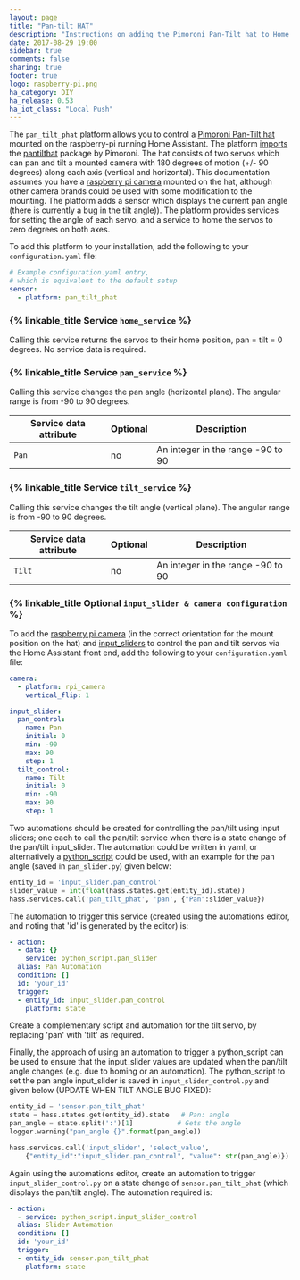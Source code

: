 ```yaml
---
layout: page
title: "Pan-tilt HAT"
description: "Instructions on adding the Pimoroni Pan-Tilt hat to Home Assistant."
date: 2017-08-29 19:00
sidebar: true
comments: false
sharing: true
footer: true
logo: raspberry-pi.png
ha_category: DIY
ha_release: 0.53
ha_iot_class: "Local Push"
---
```


The `pan_tilt_phat` platform allows you to control a [Pimoroni Pan-Tilt hat](https://shop.pimoroni.com/products/pan-tilt-hat) mounted on the raspberry-pi running Home Assistant. The platform [imports](https://pypi.python.org/pypi/pantilthat/0.0.4) the [pantilthat](https://github.com/pimoroni/pantilt-hat) package by Pimoroni. The hat consists of two servos which can pan and tilt a mounted camera with 180 degrees of motion (+/- 90 degrees) along each axis (vertical and horizontal). This documentation assumes you have a [raspberry pi camera](https://home-assistant.io/components/camera.rpi_camera/) mounted on the hat, although other camera brands could be used with some modification to the mounting. The platform adds a sensor which displays the current pan angle (there is currently a bug in the tilt angle)). The platform provides services for setting the angle of each servo, and a service to home the servos to zero degrees on both axes.

To add this platform to your installation, add the following to your `configuration.yaml` file:

```yaml
# Example configuration.yaml entry,
# which is equivalent to the default setup
sensor:
  - platform: pan_tilt_phat
```
### {% linkable_title Service `home_service` %}

Calling this service returns the servos to their home position, pan = tilt = 0 degrees. No service data is required.

### {% linkable_title Service `pan_service` %}

Calling this service changes the pan angle (horizontal plane). The angular range is from -90 to 90 degrees.

| Service data attribute | Optional | Description |
| ---------------------- | -------- | ----------- |
| `Pan` | no | An integer in the range -90 to 90


### {% linkable_title Service `tilt_service` %}

Calling this service changes the tilt angle (vertical plane). The angular range is from -90 to 90 degrees.

| Service data attribute | Optional | Description |
| ---------------------- | -------- | ----------- |
| `Tilt` | no | An integer in the range -90 to 90


### {% linkable_title Optional `input_slider & camera configuration` %}

To add the [raspberry pi camera](https://home-assistant.io/components/camera.rpi_camera/) (in the correct orientation for the mount position on the hat) and [input_sliders](https://home-assistant.io/components/input_slider/) to control the pan and tilt servos via the Home Assistant front end, add the following to your `configuration.yaml` file:

```yaml
camera:
  - platform: rpi_camera
    vertical_flip: 1

input_slider:
  pan_control:
    name: Pan
    initial: 0
    min: -90
    max: 90
    step: 1
  tilt_control:
    name: Tilt
    initial: 0
    min: -90
    max: 90
    step: 1
```
Two automations should be created for controlling the pan/tilt using input sliders; one each to call the pan/tilt service when there is a state change of the pan/tilt input_slider. The automation could be written in yaml, or alternatively a [python_script](https://home-assistant.io/components/python_script/) could be used, with an example for the pan angle (saved in `pan_slider.py`) given below:

```python
entity_id = 'input_slider.pan_control'
slider_value = int(float(hass.states.get(entity_id).state))
hass.services.call('pan_tilt_phat', 'pan', {"Pan":slider_value})
```
The automation to trigger this service (created using the automations editor, and noting that 'id' is generated by the editor) is:

```yaml
- action:
  - data: {}
    service: python_script.pan_slider
  alias: Pan Automation
  condition: []
  id: 'your_id'
  trigger:
  - entity_id: input_slider.pan_control
    platform: state
```
Create a complementary script and automation for the tilt servo, by replacing 'pan' with 'tilt' as required.

Finally, the approach of using an automation to trigger a python_script can be used to ensure that the input_slider values are updated when the pan/tilt angle changes (e.g. due to homing or an automation). The python_script to set the pan angle input_slider is saved in `input_slider_control.py` and given below (UPDATE WHEN TILT ANGLE BUG FIXED):

```python
entity_id = 'sensor.pan_tilt_phat'
state = hass.states.get(entity_id).state   # Pan: angle
pan_angle = state.split(':')[1]           # Gets the angle
logger.warning("pan_angle {}".format(pan_angle))

hass.services.call('input_slider', 'select_value',
    {"entity_id":"input_slider.pan_control", "value": str(pan_angle)})
```
Again using the automations editor, create an automation to trigger `input_slider_control.py` on a state change of `sensor.pan_tilt_phat` (which displays the pan/tilt angle). The automation required is:

```yaml
- action:
  - service: python_script.input_slider_control
  alias: Slider Automation
  condition: []
  id: 'your_id'
  trigger:
  - entity_id: sensor.pan_tilt_phat
    platform: state
```
